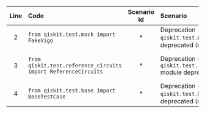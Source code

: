 | Line | Code | Scenario Id | Scenario | Artifact | Refactoring |
| :-: | :- | :-: | :- | :- | :- |
| 2 | `from qiskit.test.mock import FakeVigo` | \* | Deprecation -> `qiskit.test.mock` module deprecated (optional) | `qiskit.test.mock` | `from qiskit.providers.fake_provider import FakeVigo` |
| 3 | `from qiskit.test.reference_circuits import ReferenceCircuits` | \* | Deprecation -> `qiskit.test.reference_circuits` module deprecated (optional) | `qiskit.test.reference_circuits` | `from qiskit.circuit.library import bell`  *(use `bell()` in place of `ReferenceCircuits.bell()`) | 
| 4 | `from qiskit.test.base import BaseTestCase` | \* | Deprecation -> `qiskit.test.base` module deprecated (optional) | `qiskit.test.base` | `from qiskit.test.base import BaseTestCase` *(no change; keep if still present)* |